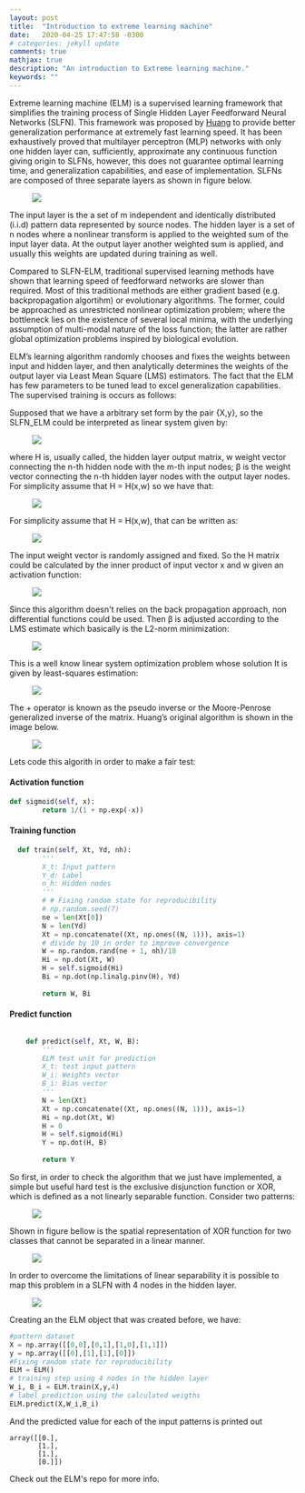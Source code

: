 ```yaml
---
layout: post
title:  "Introduction to extreme learning machine"
date:   2020-04-25 17:47:58 -0300
# categories: jekyll update
comments: true
mathjax: true
description: "An introduction to Extreme learning machine."
keywords: ""
---
```


<!-- https://jekyllrb.com/tutorials/using-jekyll-with-bundler/ -->
Extreme learning machine (ELM) is a supervised learning framework that simplifies the training process of Single Hidden Layer Feedforward Neural Networks (SLFN). This framework was proposed by [Huang](https://www.ntu.edu.sg/home/egbhuang/ "Extreme learning machine") to provide better generalization performance at extremely fast learning speed. It has been exhaustively proved that multilayer perceptron (MLP) networks with only one hidden layer can, sufficiently, approximate any continuous function giving origin to SLFNs, however, this does not guarantee optimal learning time, and generalization capabilities, and ease of implementation. SLFNs are  composed of  three separate layers as shown in figure below. 

<figure>
  <img src="{{site.url}}/assets/img/elm/elm_architecture_git.png"/>
</figure>

The input layer is the a set of  m independent and identically distributed (i.i.d) pattern data represented by source nodes. The hidden layer is a set of n nodes where a nonlinear transform is applied to the weighted sum of the input layer data. At the output layer another weighted sum is applied, and usually this weights are updated during training as well.   

Compared to SLFN-ELM, traditional supervised learning methods have shown that learning speed of feedforward networks are slower than required. Most of this traditional methods are either gradient based (e.g. backpropagation algortihm) or evolutionary algorithms. The former, could be approached as unrestricted nonlinear optimization problem; where the bottleneck lies on the existence of several local minima, with the underlying assumption of multi-modal nature of the loss function; the latter are rather global optimization problems inspired by biological evolution.

ELM’s learning algorithm randomly chooses and fixes the weights between input and hidden layer, and then analytically determines the weights of the output layer via Least Mean Square (LMS) estimators. The fact that the ELM has few parameters to be tuned lead to excel generalization capabilities. The supervised training is occurs as follows:

Supposed that we have a arbitrary set form by the pair {X,y}, so the SLFN_ELM could be interpreted as linear system given by: 
<figure>
  <img src="{{site.url}}/assets/img/elm/huang_notation.png"/>
</figure>

where H is, usually called, the hidden layer output matrix, w weight vector connecting the n-th hidden node with the m-th input nodes; β is the weight vector connecting the n-th hidden layer nodes with the output layer nodes. For simplicity assume that H = H(x,w) so we have that: 
<figure>
  <img src="{{site.url}}/assets/img/elm/H_matrix_elm.png"/>
</figure>

For simplicity assume that H = H(x,w), that can be written as: 
<figure>
  <img src="{{site.url}}/assets/img/elm/linear_elm.png"/>
</figure>

The input weight vector is randomly assigned and fixed.  So the H matrix could be calculated by the inner product of input vector x and w given an activation function: 

<figure>
  <img src="{{site.url}}/assets/img/elm/activation_function.png"/>
</figure>
Since this algorithm doesn't relies on the back propagation approach, non differential functions could be used. Then β is adjusted according to the LMS estimate which basically is the L2-norm minimization: 
<figure>
  <img src="{{site.url}}/assets/img/elm/norm_l2.png"/>
</figure>
This is a well know linear system optimization problem whose solution It is given by least-squares estimation:

<figure>
  <img src="{{site.url}}/assets/img/elm/beta_solution.png"/>
</figure>

The + operator is known as the pseudo inverse or the Moore-Penrose generalized inverse of the matrix. Huang’s original algorithm is shown in the image below.

<figure>
  <img src="{{site.url}}/assets/img/elm/ELM_algo.png"/>
</figure>


Lets code this algorith in order to make a fair test:

#### Activation function
```python
def sigmoid(self, x):
        return 1/(1 + np.exp(-x))
```
#### Training function

```python
  def train(self, Xt, Yd, nh):
        '''
        X_t: Input pattern
        Y_d: Label
        n_h: Hidden nodes
        '''
        # # Fixing random state for reproducibility
        # np.random.seed(7)
        ne = len(Xt[0])
        N = len(Yd)    
        Xt = np.concatenate((Xt, np.ones((N, 1))), axis=1)
        # divide by 10 in order to improve convergence
        W = np.random.rand(ne + 1, nh)/10
        Hi = np.dot(Xt, W)
        H = self.sigmoid(Hi)        
        Bi = np.dot(np.linalg.pinv(H), Yd)
        
        return W, Bi
```
#### Predict function

```python

    def predict(self, Xt, W, B):
        '''
        ELM test unit for prediction
        X_t: test input pattern
        W_i: Weights vector
        B_i: Bias vector
        '''
        N = len(Xt)
        Xt = np.concatenate((Xt, np.ones((N, 1))), axis=1)
        Hi = np.dot(Xt, W)
        H = 0
        H = self.sigmoid(Hi) 
        Y = np.dot(H, B)
        
        return Y 
```
So first, in order to check the algorithm that we just have implemented, a simple but useful hard test is the exclusive disjunction function or XOR, which is defined as a not linearly separable function. Consider two patterns:

<figure>
  <img src="{{site.url}}/assets/img/elm/XOR_eq.png"/>
</figure>
Shown in figure bellow is the spatial representation of XOR function for two classes that  cannot be separated in a linear manner.
<figure>
  <img src="{{site.url}}/assets/img/elm/xor_plot.png"/>
</figure>
In order to overcome the limitations of linear separability it is possible to map this problem in a SLFN with 4 nodes in the hidden layer.
<figure>
  <img src="{{site.url}}/assets/img/elm/xor_elm_architecture_git.png"/>
</figure>

Creating an the ELM object that was created before, we have:
```python
#pattern dataset
X = np.array([[0,0],[0,1],[1,0],[1,1]])
y = np.array([[0],[1],[1],[0]])
#Fixing random state for reproducibility
ELM = ELM()
# training step using 4 nodes in the hidden layer
W_i, B_i = ELM.train(X,y,4)
# label prediction using the calculated weigths
ELM.predict(X,W_i,B_i)
```
And the predicted value for each of the input patterns is printed out
```
array([[0.],
       [1.],
       [1.],
       [0.]])
```
Check out the ELM's repo for more info.